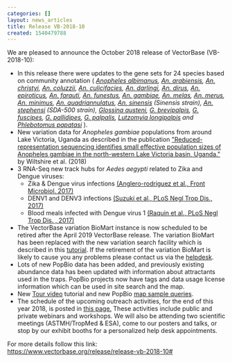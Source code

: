 ```yaml
---
categories: []
layout: news_articles
title: Release VB-2018-10
created: 1540479788
---
```

We are pleased to announce the October 2018 release of VectorBase (VB-2018-10):
<ul>
<li>In this release there were updates to the gene sets for 24 species based on community annotation ( <i>
<a href="https://www.vectorbase.org/organisms/anopheles-albimanus">Anopheles albimanus</a>, 
<a href="https://www.vectorbase.org/organisms/anopheles-arabiensis">An. arabiensis</a>, 
<a href="https://www.vectorbase.org/organisms/anopheles-christyi">An. christyi</a>, 
<a href="https://www.vectorbase.org/organisms/anopheles-coluzzii">An. coluzzii</a>, 
<a href="https://www.vectorbase.org/organisms/anopheles-culicifacies">An. culicifacies</a>, 
<a href="https://www.vectorbase.org/organisms/anopheles-darlingi">An. darlingi</a>, 
<a href="https://www.vectorbase.org/organisms/anopheles-dirus">An. dirus</a>, 
<a href="https://www.vectorbase.org/organisms/anopheles-epiroticus">An. epiroticus</a>, 
<a href="https://www.vectorbase.org/organisms/anopheles-farauti">An. farauti</a>, 
<a href="https://www.vectorbase.org/organisms/anopheles-funestus">An. funestus</a>, 
<a href="https://www.vectorbase.org/organisms/anopheles-gambiae">An. gambiae</a>, 
<a href="https://www.vectorbase.org/organisms/anopheles-melas">An. melas</a>, 
<a href="https://www.vectorbase.org/organisms/anopheles-merus">An. merus</a>, 
<a href="https://www.vectorbase.org/organisms/anopheles-minimus">An. minimus</a>, 
<a href="https://www.vectorbase.org/organisms/anopheles-quadriannulatus">An. quadriannulatus</a>, 
<a href="https://www.vectorbase.org/organisms/anopheles-sinensis">An. sinensis</a> (Sinensis strain), 
<a href="https://www.vectorbase.org/organisms/anopheles-stephensi">An. stephensi</a> (SDA-500 strain), 
<a href="https://www.vectorbase.org/organisms/glossina-austeni">Glossina austeni</a>, 
<a href="https://www.vectorbase.org/organisms/glossina-brevipalpis">G. brevipalpis</a>, 
<a href="https://www.vectorbase.org/organisms/glossina-fuscipes">G. fuscipes</a>, 
<a href="https://www.vectorbase.org/organisms/glossina-pallidipes">G. pallidipes</a>, 
<a href="https://www.vectorbase.org/organisms/glossina-palpalis">G. palpalis</a>, 
<a href="https://www.vectorbase.org/organisms/lutzomyia-longipalpis">Lutzomyia longipalpis</a>  and
<a href="https://www.vectorbase.org/organisms/phlebotomus-papatasi">Phlebotomus papatasi</a>  </i>).
</li>
<li>New variation data for <i>Anopheles gambiae</i> populations from around Lake Victoria, Uganda as described in the publication <a href="/publications/reduced-representation-sequencing-identifies-small-effective-population-sizes-anopheles">"Reduced-representation sequencing identifies small effective population sizes of Anopheles gambiae in the north-western Lake Victoria basin, Uganda."</a> by Wiltshire et al. (2018)</li>
<li>3 RNA-Seq new track hubs for <i>Aedes aegypti</i> related to Zika and Dengue viruses:
  <ul>   
   <li> Zika & Dengue virus infections <a href="https://www.ncbi.nlm.nih.gov//pubmed/29109710">(Anglero-rodriguez et al., Front Microbiol. 2017)</a> </li>
   <li> DENV1 and DENV3 infections <a href="https://www.ncbi.nlm.nih.gov/pubmed/28539440">(Suzuki et al., PLoS Negl Trop Dis., 2017)</a> </li>
   <li> Blood meals infected with Dengue virus 1 <a href="https://www.ncbi.nlm.nih.gov//pubmed/29261661">(Raquin et al., PLoS Negl Trop Dis. , 2017)</a></li>
  </ul>
</li>
<li>The VectorBase variation BioMart instance is now scheduled to be retired after the April 2019 VectorBase release. The variation BioMart has been replaced with the new variation search facility which is described in this <a href="/tutorials/tools-and-resources-tutorials/variation">tutorial</a>. If the retirement of the variation BioMart is likely to cause you any problems please contact us via the <a href="https://www.vectorbase.org/contact">helpdesk</a>. </li>
<li>Lots of new PopBio data has been added, and previously existing abundance data has been updated with information about attractants used in the traps.  PopBio projects now have tags and data usage license information which can be used in site search and the map.</li>
<li>New <a href="/tutorials/general-tutorials/tour">Tour video</a> tutorial and new PopBio <a href="/tutorials/tools-and-resources-tutorials/population-biology-popbio">map sample queries</a>.</li>
<li>The schedule of the upcoming outreach activities, for the end of this year 2018, is posted in <a href="/workshops">this page.</a> These activities include public and private webinars and workshops. We will also be attending two scientific meetings (ASTMH/TropMed & ESA), come to our posters and talks, or stop by our exhibit booths for a personalized help desk appointments.</li>
</ul>
 
<p>For more details follow this link: <a href="https://www.vectorbase.org/release/release-vb-2018-10#">https://www.vectorbase.org/release/release-vb-2018-10#</a></p>
